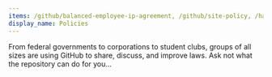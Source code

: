 ```yaml
---
items: /github/balanced-employee-ip-agreement, /github/site-policy, /hackdaymanifesto/hackdaymanifesto.github.com, /BetaNYC/Bike-Share-Data-Best-Practices, /project-open-data/project-open-data.github.io, /usds/playbook, /catalyzeio/policies, /18F/open-source-policy, /WhiteHouse/fitara, /GSA/https, /CommerceGov/Policies-and-Guidance, /github/site-policy, /Medium/medium-policy, /Automattic/legalmattic, /divegeek/uscode, /seriesseed/equity
display_name: Policies
---
```

From federal governments to corporations to student clubs, groups of all sizes are using GitHub to share, discuss, and improve laws.  Ask not what the repository can do for you...
